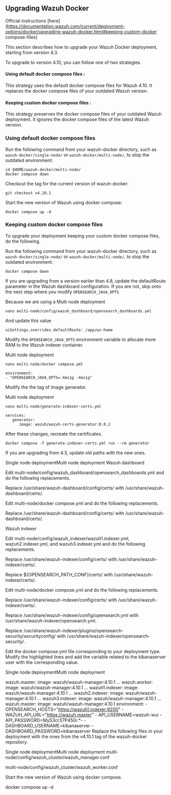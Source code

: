 ## Upgrading Wazuh Docker
Official instructions [here](https://documentation.wazuh.com/current/deployment-options/docker/upgrading-wazuh-docker.html#keeping-custom-docker compose-files)

This section describes how to upgrade your Wazuh Docker deployment, starting from version 4.3.

To upgrade to version 4.10, you can follow one of two strategies.

#### Using default docker compose files : 
This strategy uses the default docker compose files for Wazuh 4.10. It replaces the docker compose files of your outdated Wazuh version.

#### Keeping custom docker compose files : 
This strategy preserves the docker compose files of your outdated Wazuh deployment. It ignores the docker compose files of the latest Wazuh version.

### Using default docker compose files
Run the following command from your wazuh-docker directory, such as `wazuh-docker/single-node/` or `wazuh-docker/multi-node/`, to stop the outdated environment:
```
cd $HOME/wazuh-docker/multi-node/
docker compose down
```

Checkout the tag for the current version of wazuh-docker:
```
git checkout v4.10.1
```

Start the new version of Wazuh using docker compose:
```
docker compose up -d
```

### Keeping custom docker compose files
To upgrade your deployment keeping your custom docker compose files, do the following.

Run the following command from your wazuh-docker directory, such as `wazuh-docker/single-node/` or `wazuh-docker/multi-node/`, to stop the outdated environment:

```
docker compose down
```

If you are upgrading from a version earlier than 4.8, update the defaultRoute parameter in the Wazuh dashboard configuration. If you are not, skip onto the next step where you modify `OPENSEARCH_JAVA_OPTS`

Because we are using a Multi node deployment
```
nano multi-node/config/wazuh_dashboard/opensearch_dashboards.yml
```
And update this value
```
uiSettings.overrides.defaultRoute: /app/wz-home
```


Modify the `OPENSEARCH_JAVA_OPTS` environment variable to allocate more RAM to the Wazuh indexer container.

Multi node deployment
```
nano multi-node/docker compose.yml
```
```
environment:
- "OPENSEARCH_JAVA_OPTS=-Xms1g -Xmx1g"
```

Modify the the tag of image generator.

Multi node deployment
```
nano multi-node/generate-indexer-certs.yml
```
```
services:
   generator:
      image: wazuh/wazuh-certs-generator:0.0.2
```

After these changes, recreate the certificates.
```
docker compose -f generate-indexer-certs.yml run --rm generator
```

If you are upgrading from 4.3, update old paths with the new ones.

Single node deploymentMulti node deployment
Wazuh dashboard

Edit multi-node/config/wazuh_dashboard/opensearch_dashboards.yml and do the following replacements.

Replace /usr/share/wazuh-dashboard/config/certs/ with /usr/share/wazuh-dashboard/certs/.

Edit multi-node/docker compose.yml and do the following replacements.

Replace /usr/share/wazuh-dashboard/config/certs/ with /usr/share/wazuh-dashboard/certs/.

Wazuh indexer

Edit multi-node/config/wazuh_indexer/wazuh1.indexer.yml, wazuh2.indexer.yml, and wazuh3.indexer.yml and do the following replacements.

Replace /usr/share/wazuh-indexer/config/certs/ with /usr/share/wazuh-indexer/certs/.

Replace ${OPENSEARCH_PATH_CONF}/certs/ with /usr/share/wazuh-indexer/certs/.

Edit multi-node/docker compose.yml and do the following replacements.

Replace /usr/share/wazuh-indexer/config/certs/ with /usr/share/wazuh-indexer/certs/.

Replace /usr/share/wazuh-indexer/config/opensearch.yml with /usr/share/wazuh-indexer/opensearch.yml.

Replace /usr/share/wazuh-indexer/plugins/opensearch-security/securityconfig/ with /usr/share/wazuh-indexer/opensearch-security/.

Edit the docker compose.yml file corresponding to your deployment type. Modify the highlighted lines and add the variable related to the kibanaserver user with the corresponding value.

Single node deploymentMulti node deployment

wazuh.master:
   image: wazuh/wazuh-manager:4.10.1
...
wazuh.worker:
   image: wazuh/wazuh-manager:4.10.1
...
wazuh1.indexer:
   image: wazuh/wazuh-manager:4.10.1
...
wazuh2.indexer:
   image: wazuh/wazuh-manager:4.10.1
...
wazuh3.indexer:
   image: wazuh/wazuh-manager:4.10.1
...
wazuh.master:
   image: wazuh/wazuh-manager:4.10.1
   environment:
      - OPENSEARCH_HOSTS="https://wazuh1.indexer:9200"
      - WAZUH_API_URL="https://wazuh.master"
      - API_USERNAME=wazuh-wui
      - API_PASSWORD=MyS3cr37P450r.*-
      - DASHBOARD_USERNAME=kibanaserver
      - DASHBOARD_PASSWORD=kibanaserver
Replace the following files in your deployment with the ones from the v4.10.1 tag of the wazuh-docker repository.

Single node deploymentMulti node deployment
multi-node/config/wazuh_cluster/wazuh_manager.conf

multi-node/config/wazuh_cluster/wazuh_worker.conf

Start the new version of Wazuh using docker compose.


docker compose up -d
